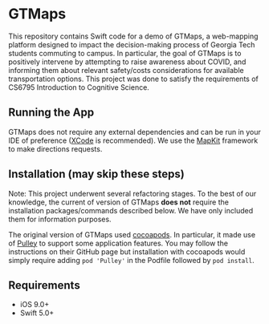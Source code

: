 # GTMaps

This repository contains Swift code for a demo of GTMaps, a web-mapping platform designed to impact the decision-making process of Georgia Tech students commuting to campus. In particular, the goal of GTMaps is to positively intervene by attempting to raise awareness about COVID, and informing them about relevant safety/costs considerations for available transportation options. This project was done to satisfy the requirements of CS6795 Introduction to Cognitive Science.

## Running the App

GTMaps does not require any external dependencies and can be run in your IDE of preference ([XCode](https://apps.apple.com/us/app/xcode/id497799835?mt=12) is recommended). We use the [MapKit](https://developer.apple.com/documentation/mapkit/) framework to make directions requests. 

## Installation (may skip these steps)

Note: This project underwent several refactoring stages. To the best of our knowledge, the current of version of GTMaps **does not** require the installation packages/commands described below. We have only included them for information purposes. 

The original version of GTMaps used [cocoapods](https://cocoapods.org). In particular, it made use of [Pulley](https://github.com/52inc/Pulley) to support some application features. You may follow the instructions on their GitHub page but installation with cocoapods would simply require adding ```pod 'Pulley'``` in the Podfile followed by ```pod install```. 

## Requirements

- iOS 9.0+
- Swift 5.0+
